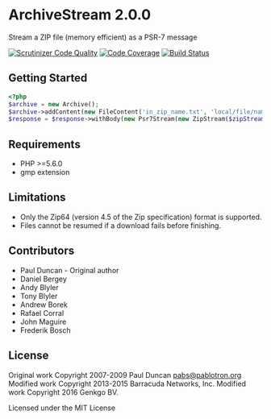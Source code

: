 # ArchiveStream 2.0.0

Stream a ZIP file (memory efficient) as a PSR-7 message

[![Scrutinizer Code Quality](https://scrutinizer-ci.com/g/genkgo/archive-stream/badges/quality-score.png?b=master)](https://scrutinizer-ci.com/g/genkgo/archive-stream/)
[![Code Coverage](https://scrutinizer-ci.com/g/genkgo/archive-stream/badges/coverage.png?b=master)](https://scrutinizer-ci.com/g/genkgo/archive-stream/)
[![Build Status](https://travis-ci.org/genkgo/archive-stream.png?branch=master)](https://travis-ci.org/genkgo/archive-stream)

## Getting Started

```php
<?php
$archive = new Archive();
$archive->addContent(new FileContent('in_zip_name.txt', 'local/file/name.txt'));
$response = $response->withBody(new Psr7Stream(new ZipStream($zipStream)));
```

## Requirements

  * PHP >=5.6.0
  * gmp extension

## Limitations

 * Only the Zip64 (version 4.5 of the Zip specification) format is supported.
 * Files cannot be resumed if a download fails before finishing.

## Contributors
- Paul Duncan - Original author
- Daniel Bergey
- Andy Blyler
- Tony Blyler
- Andrew Borek
- Rafael Corral
- John Maguire
- Frederik Bosch

## License

Original work Copyright 2007-2009 Paul Duncan <pabs@pablotron.org>
Modified work Copyright 2013-2015 Barracuda Networks, Inc.
Modified work Copyright 2016 Genkgo BV.

Licensed under the MIT License
